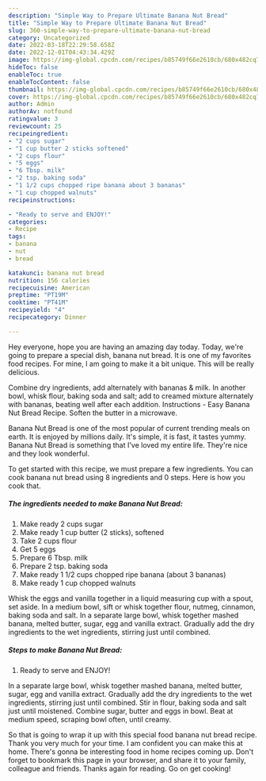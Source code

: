 ```yaml
---
description: "Simple Way to Prepare Ultimate Banana Nut Bread"
title: "Simple Way to Prepare Ultimate Banana Nut Bread"
slug: 360-simple-way-to-prepare-ultimate-banana-nut-bread
category: Uncategorized
date: 2022-03-18T22:29:58.658Z
date: 2022-12-01T04:43:34.429Z
image: https://img-global.cpcdn.com/recipes/b85749f66e2610cb/680x482cq70/banana-nut-bread-recipe-main-photo.jpg
hideToc: false
enableToc: true
enableTocContent: false
thumbnail: https://img-global.cpcdn.com/recipes/b85749f66e2610cb/680x482cq70/banana-nut-bread-recipe-main-photo.jpg
cover: https://img-global.cpcdn.com/recipes/b85749f66e2610cb/680x482cq70/banana-nut-bread-recipe-main-photo.jpg
author: Admin
authorAv: notfound
ratingvalue: 3
reviewcount: 25
recipeingredient:
- "2 cups sugar"
- "1 cup butter 2 sticks softened"
- "2 cups flour"
- "5 eggs"
- "6 Tbsp. milk"
- "2 tsp. baking soda"
- "1 1/2 cups chopped ripe banana about 3 bananas"
- "1 cup chopped walnuts"
recipeinstructions:

- "Ready to serve and ENJOY!"
categories:
- Recipe
tags:
- banana
- nut
- bread

katakunci: banana nut bread 
nutrition: 156 calories
recipecuisine: American
preptime: "PT19M"
cooktime: "PT41M"
recipeyield: "4"
recipecategory: Dinner

---
```



Hey everyone, hope you are having an amazing day today. Today, we're going to prepare a special dish, banana nut bread. It is one of my favorites food recipes. For mine, I am going to make it a bit unique. This will be really delicious.

Combine dry ingredients, add alternately with bananas &amp; milk. In another bowl, whisk flour, baking soda and salt; add to creamed mixture alternately with bananas, beating well after each addition. Instructions - Easy Banana Nut Bread Recipe. Soften the butter in a microwave.

Banana Nut Bread is one of the most popular of current trending meals on earth. It is enjoyed by millions daily. It's simple, it is fast, it tastes yummy. Banana Nut Bread is something that I've loved my entire life. They're nice and they look wonderful.


To get started with this recipe, we must prepare a few ingredients. You can cook banana nut bread using 8 ingredients and 0 steps. Here is how you cook that.

<!--inarticleads1-->

##### The ingredients needed to make Banana Nut Bread:

1. Make ready 2 cups sugar
1. Make ready 1 cup butter (2 sticks), softened
1. Take 2 cups flour
1. Get 5 eggs
1. Prepare 6 Tbsp. milk
1. Prepare 2 tsp. baking soda
1. Make ready 1 1/2 cups chopped ripe banana (about 3 bananas)
1. Make ready 1 cup chopped walnuts


Whisk the eggs and vanilla together in a liquid measuring cup with a spout, set aside. In a medium bowl, sift or whisk together flour, nutmeg, cinnamon, baking soda and salt. In a separate large bowl, whisk together mashed banana, melted butter, sugar, egg and vanilla extract. Gradually add the dry ingredients to the wet ingredients, stirring just until combined. 

<!--inarticleads2-->

##### Steps to make Banana Nut Bread:


1. Ready to serve and ENJOY!

In a separate large bowl, whisk together mashed banana, melted butter, sugar, egg and vanilla extract. Gradually add the dry ingredients to the wet ingredients, stirring just until combined. Stir in flour, baking soda and salt just until moistened. Combine sugar, butter and eggs in bowl. Beat at medium speed, scraping bowl often, until creamy. 

So that is going to wrap it up with this special food banana nut bread recipe. Thank you very much for your time. I am confident you can make this at home. There's gonna be interesting food in home recipes coming up. Don't forget to bookmark this page in your browser, and share it to your family, colleague and friends. Thanks again for reading. Go on get cooking!
